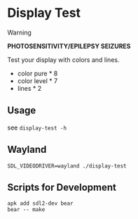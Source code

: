 # Display Test

> [!WARNING]  
> **PHOTOSENSITIVITY/EPILEPSY SEIZURES**

Test your display with colors and lines.

- color pure \* 8
- color level \* 7
- lines \* 2

## Usage

see `display-test -h`

## Wayland

```
SDL_VIDEODRIVER=wayland ./display-test
```

## Scripts for Development

```
apk add sdl2-dev bear
bear -- make
```
